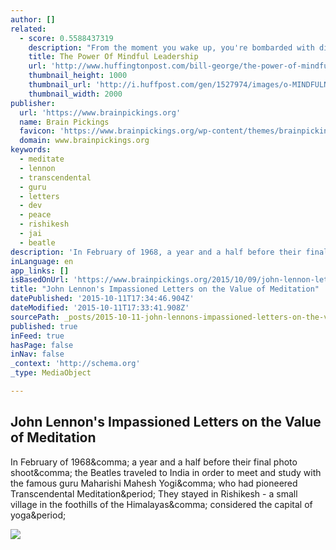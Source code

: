 ```yaml
---
author: []
related:
  - score: 0.5588437319
    description: "From the moment you wake up, you're bombarded with distractions. Emails clog your inbox, requests pile up, and notifications flicker in the background. Within moments your attention is scattered. Given the realities of today's 24/7 world, how do great leaders slow down and focus in order to make thoughtful decisions?"
    title: The Power Of Mindful Leadership
    url: 'http://www.huffingtonpost.com/bill-george/the-power-of-mindful-lead_b_7878482.html'
    thumbnail_height: 1000
    thumbnail_url: 'http://i.huffpost.com/gen/1527974/images/o-MINDFULNESS-PRACTICE-facebook.jpg'
    thumbnail_width: 2000
publisher:
  url: 'https://www.brainpickings.org'
  name: Brain Pickings
  favicon: 'https://www.brainpickings.org/wp-content/themes/brainpickings/images/favicon.ico'
  domain: www.brainpickings.org
keywords:
  - meditate
  - lennon
  - transcendental
  - guru
  - letters
  - dev
  - peace
  - rishikesh
  - jai
  - beatle
description: 'In February of 1968, a year and a half before their final photo shoot, the Beatles traveled to India in order to meet and study with the famous guru Maharishi Mahesh Yogi, who had pioneered Transcendental Meditation. They stayed in Rishikesh - a small village in the foothills of the Himalayas, considered the capital of yoga.'
inLanguage: en
app_links: []
isBasedOnUrl: 'https://www.brainpickings.org/2015/10/09/john-lennon-letters-meditation/'
title: "John Lennon's Impassioned Letters on the Value of Meditation"
datePublished: '2015-10-11T17:34:46.904Z'
dateModified: '2015-10-11T17:33:41.908Z'
sourcePath: _posts/2015-10-11-john-lennons-impassioned-letters-on-the-value-of-meditation.md
published: true
inFeed: true
hasPage: false
inNav: false
_context: 'http://schema.org'
_type: MediaObject

---
```

<article style=""><h1>John Lennon's Impassioned Letters on the Value of Meditation</h1><p>In February of 1968&amp;comma; a year and a half before their final photo shoot&amp;comma; the Beatles traveled to India in order to meet and study with the famous guru Maharishi Mahesh Yogi&amp;comma; who had pioneered Transcendental Meditation&amp;period; They stayed in Rishikesh - a small village in the foothills of the Himalayas&amp;comma; considered the capital of yoga&amp;period;</p><img src="https://i1.wp.com/www.brainpickings.org/wp-content/uploads/2015/10/johnlennon_letter2.jpg?resize=680%2C931" /></article>